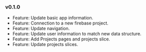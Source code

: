 ### v0.1.0

-   Feature: Update basic app information.
-   Feature: Connection to a new firebase project.
-   Feature: Update navigation.
-   Feature: Update user information to match new data structure.
-   Feature: Add Projects pages and projects slice.
-   Feature: Update projects slices.
